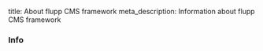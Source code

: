 title: About flupp CMS framework
meta_description: Information about flupp CMS framework

### Info

